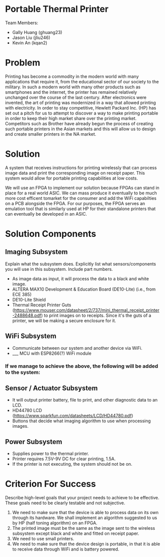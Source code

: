 
# Portable Thermal Printer

Team Members:
- Gally Huang (ghuang23)
- Jason Liu (jliu246)
- Kevin An (kqan2)

# Problem

Printing has become a commodity in the modern world with many applications that require it, from the educational sector of our society to the military. In such a modern world with many other products such as smartphones and the internet, the printer has remained relatively unchanged over the course of the last century. After electronics were invented, the art of printing was modernized in a way that allowed printing with electricity. In order to stay competitive, Hewlett Packard Inc. (HP) has set out a pitch for us to attempt to discover a way to make printing portable in order to keep their high market share over the printing market. Competitors such as Brother have already begun the process of creating such portable printers in the Asian markets and this will allow us to design and create smaller printers in the NA market. 

# Solution

A system that receives instructions for printing wirelessly that can process image data and print the corresponding image on receipt paper. This system would allow for portable printing capabilities at low costs.

We will use an FPGA to implement our solution because FPGAs can stand in place for a real world ASIC. We can mass produce it eventually to be much more cost efficent tomarket for the consumer and add the WiFi capabilties on a PCB alongside the FPGA. For our purposes, the FPGA serves an emulation tool that is similarly used at HP for their standalone printers that can eventually be developed in an ASIC. 

# Solution Components

## Imaging Subsystem

Explain what the subsystem does.  Explicitly list what sensors/components you will use in this subsystem.  Include part numbers.

- As image data as input, it will process the data to a black and white image.
- ALTERA MAX10 Development & Education Board (DE10-Lite) (i.e., from ECE 385)
- DE10-Lite Shield
- Thermal Receipt Printer Guts (https://www.mouser.com/datasheet/2/737/mini_thermal_receipt_printer-2488648.pdf) to print images on to receipts. Since it's the guts of a printer, we will be making a secure enclosure for it.

## WiFi Subsystem

- Communicate between our system and another device via WiFi.
- ___ MCU with ESP8266(?) WiFi module

### If we manage to achieve the above, the following will be added to the system:

## Sensor / Actuator Subsystem

- It will output printer battery, file to print, and other diagnostic data to an LCD. 
- HD44780 LCD (https://www.sparkfun.com/datasheets/LCD/HD44780.pdf)
- Buttons that decide what imaging algorithm to use when processing images.

## Power Subsystem

- Supplies power to the thermal printer.
- Printer requires 7.5V-9V DC for clear printing, 1.5A.
- If the printer is not executing, the system should not be on.


# Criterion For Success

Describe high-level goals that your project needs to achieve to be effective.  These goals need to be clearly testable and not subjective.

1. We need to make sure that the device is able to process data on its own through its hardware. We shall implement an algorithm suggested to us by HP (half toning algorithm) on an FPGA. 
2. The printed image must be the same as the image sent to the wireless subsystem except black and white and fitted on receipt paper.
3. We need to use small printers.
4. We need to make sure that the device design is portable, in that it is able to receive data through WiFi and is battery powered. 